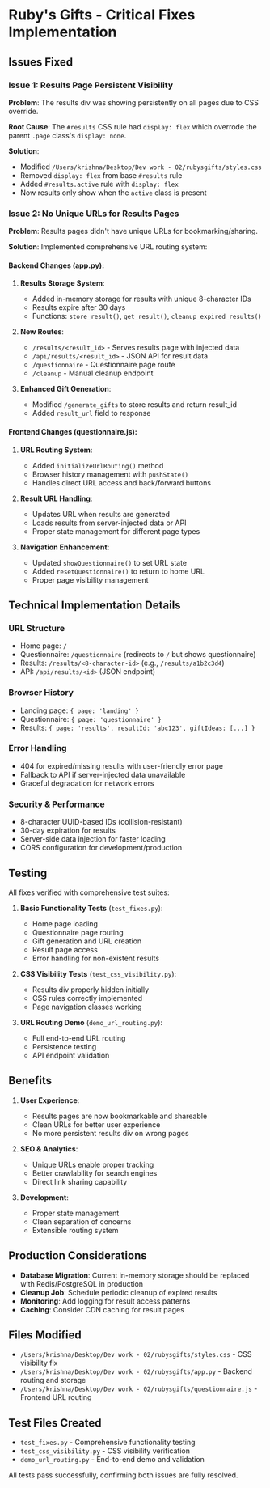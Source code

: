 # Ruby's Gifts - Critical Fixes Implementation

## Issues Fixed

### Issue 1: Results Page Persistent Visibility
**Problem**: The results div was showing persistently on all pages due to CSS override.

**Root Cause**: The `#results` CSS rule had `display: flex` which overrode the parent `.page` class's `display: none`.

**Solution**: 
- Modified `/Users/krishna/Desktop/Dev work - 02/rubysgifts/styles.css`
- Removed `display: flex` from base `#results` rule
- Added `#results.active` rule with `display: flex`
- Now results only show when the `active` class is present

### Issue 2: No Unique URLs for Results Pages
**Problem**: Results pages didn't have unique URLs for bookmarking/sharing.

**Solution**: Implemented comprehensive URL routing system:

#### Backend Changes (app.py):
1. **Results Storage System**:
   - Added in-memory storage for results with unique 8-character IDs
   - Results expire after 30 days
   - Functions: `store_result()`, `get_result()`, `cleanup_expired_results()`

2. **New Routes**:
   - `/results/<result_id>` - Serves results page with injected data
   - `/api/results/<result_id>` - JSON API for result data
   - `/questionnaire` - Questionnaire page route
   - `/cleanup` - Manual cleanup endpoint

3. **Enhanced Gift Generation**:
   - Modified `/generate_gifts` to store results and return result_id
   - Added `result_url` field to response

#### Frontend Changes (questionnaire.js):
1. **URL Routing System**:
   - Added `initializeUrlRouting()` method
   - Browser history management with `pushState()`
   - Handles direct URL access and back/forward buttons

2. **Result URL Handling**:
   - Updates URL when results are generated
   - Loads results from server-injected data or API
   - Proper state management for different page types

3. **Navigation Enhancement**:
   - Updated `showQuestionnaire()` to set URL state
   - Added `resetQuestionnaire()` to return to home URL
   - Proper page visibility management

## Technical Implementation Details

### URL Structure
- Home page: `/`
- Questionnaire: `/questionnaire` (redirects to `/` but shows questionnaire)
- Results: `/results/<8-character-id>` (e.g., `/results/a1b2c3d4`)
- API: `/api/results/<id>` (JSON endpoint)

### Browser History
- Landing page: `{ page: 'landing' }`
- Questionnaire: `{ page: 'questionnaire' }`  
- Results: `{ page: 'results', resultId: 'abc123', giftIdeas: [...] }`

### Error Handling
- 404 for expired/missing results with user-friendly error page
- Fallback to API if server-injected data unavailable
- Graceful degradation for network errors

### Security & Performance
- 8-character UUID-based IDs (collision-resistant)
- 30-day expiration for results
- Server-side data injection for faster loading
- CORS configuration for development/production

## Testing

All fixes verified with comprehensive test suites:

1. **Basic Functionality Tests** (`test_fixes.py`):
   - Home page loading
   - Questionnaire page routing
   - Gift generation and URL creation
   - Result page access
   - Error handling for non-existent results

2. **CSS Visibility Tests** (`test_css_visibility.py`):
   - Results div properly hidden initially
   - CSS rules correctly implemented
   - Page navigation classes working

3. **URL Routing Demo** (`demo_url_routing.py`):
   - Full end-to-end URL routing
   - Persistence testing
   - API endpoint validation

## Benefits

1. **User Experience**:
   - Results pages are now bookmarkable and shareable
   - Clean URLs for better user experience
   - No more persistent results div on wrong pages

2. **SEO & Analytics**:
   - Unique URLs enable proper tracking
   - Better crawlability for search engines
   - Direct link sharing capability

3. **Development**:
   - Proper state management
   - Clean separation of concerns
   - Extensible routing system

## Production Considerations

- **Database Migration**: Current in-memory storage should be replaced with Redis/PostgreSQL in production
- **Cleanup Job**: Schedule periodic cleanup of expired results
- **Monitoring**: Add logging for result access patterns
- **Caching**: Consider CDN caching for result pages

## Files Modified

- `/Users/krishna/Desktop/Dev work - 02/rubysgifts/styles.css` - CSS visibility fix
- `/Users/krishna/Desktop/Dev work - 02/rubysgifts/app.py` - Backend routing and storage
- `/Users/krishna/Desktop/Dev work - 02/rubysgifts/questionnaire.js` - Frontend URL routing

## Test Files Created

- `test_fixes.py` - Comprehensive functionality testing
- `test_css_visibility.py` - CSS visibility verification  
- `demo_url_routing.py` - End-to-end demo and validation

All tests pass successfully, confirming both issues are fully resolved.